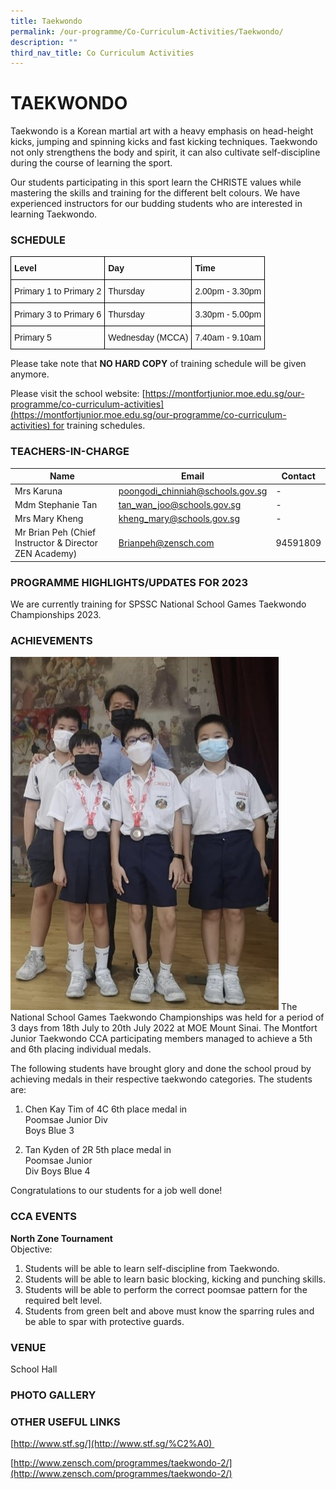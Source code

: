 ```yaml
---
title: Taekwondo
permalink: /our-programme/Co-Curriculum-Activities/Taekwondo/
description: ""
third_nav_title: Co Curriculum Activities
---
```

# **TAEKWONDO**

Taekwondo is a Korean martial art with a heavy emphasis on head-height kicks, jumping and spinning kicks and fast kicking techniques. Taekwondo not only strengthens the body and spirit, it can also cultivate self-discipline during the course of learning the sport.
 	
Our students participating in this sport learn the CHRISTE values while mastering the skills and training for the different belt colours. We have experienced instructors for our budding students who are interested in learning Taekwondo. 


### SCHEDULE

<style type="text/css">
.tg  {border-collapse:collapse;border-spacing:0;}
.tg td{border-color:black;border-style:solid;border-width:1px;font-family:Arial, sans-serif;font-size:14px;
  overflow:hidden;padding:10px 5px;word-break:normal;}
.tg th{border-color:black;border-style:solid;border-width:1px;font-family:Arial, sans-serif;font-size:14px;
  font-weight:normal;overflow:hidden;padding:10px 5px;word-break:normal;}
.tg .tg-1wig{font-weight:bold;text-align:left;vertical-align:top}
.tg .tg-0lax{text-align:left;vertical-align:top}
</style>
<table class="tg">
<thead>
  <tr>
    <th class="tg-1wig">Level</th>
    <th class="tg-1wig">Day</th>
    <th class="tg-1wig">Time</th>
  </tr>
</thead>
<tbody>
  <tr>
    <td class="tg-0lax">Primary 1 to Primary 2</td>
    <td class="tg-0lax">Thursday</td>
    <td class="tg-0lax">2.00pm - 3.30pm</td>
  </tr>
  <tr>
    <td class="tg-0lax">Primary 3 to Primary 6</td>
    <td class="tg-0lax">Thursday</td>
    <td class="tg-0lax">3.30pm - 5.00pm</td>
  </tr>
  <tr>
    <td class="tg-0lax">Primary 5</td>
    <td class="tg-0lax">Wednesday (MCCA)</td>
    <td class="tg-0lax">7.40am - 9.10am</td>
  </tr>
</tbody>
</table>

Please take note that <b>NO HARD COPY</b> of training schedule will be given anymore.

Please visit the school website: [https://montfortjunior.moe.edu.sg/our-programme/co-curriculum-activities](https://montfortjunior.moe.edu.sg/our-programme/co-curriculum-activities) for training schedules.


### TEACHERS-IN-CHARGE



| Name | Email | Contact |
| -------- | -------- | -------- |
| Mrs Karuna     | [poongodi_chinniah@schools.gov.sg](poongodi_chinniah@schools.gov.sg)     | -    |
| Mdm Stephanie Tan     | [tan_wan_joo@schools.gov.sg](tan_wan_joo@schools.gov.sg)     | -    |
| Mrs Mary Kheng     | [kheng_mary@schools.gov.sg](kheng_mary@schools.gov.sg)     | -    |
| Mr Brian Peh (Chief Instructor & Director ZEN Academy)    | [Brianpeh@zensch.com ](Brianpeh@zensch.com )     | 94591809    |



### PROGRAMME HIGHLIGHTS/UPDATES FOR 2023

We are currently training for SPSSC National School Games Taekwondo Championships 2023.

### ACHIEVEMENTS


![](/images/CCA/Taekwondo/NSG%20Championship.jpg)
The National School Games Taekwondo Championships was held for a period of 3 days from 18th July to 20th July 2022 at MOE Mount Sinai. The Montfort Junior Taekwondo CCA  participating members managed to achieve a 5th and 6th placing individual medals.

The following students have brought glory and done the school proud by achieving medals in their respective taekwondo categories. The students are:

1) Chen Kay Tim of 4C
    6th place medal in  
    Poomsae Junior Div      
    Boys Blue 3 

2) Tan Kyden of 2R
     5th place medal in  
     Poomsae Junior    
     Div Boys Blue 4

Congratulations to our students for a job well done!

### CCA EVENTS

**North Zone Tournament**     
Objective:
1.	Students will be able to learn self-discipline from Taekwondo.
2.	Students will be able to learn basic blocking, kicking and punching skills.
3.	Students will be able to perform the correct poomsae pattern for the required belt level.
4.	Students from green belt and above must know the sparring rules and be able to spar with protective guards.

### VENUE
School Hall

### PHOTO GALLERY



### OTHER USEFUL LINKS

[http://www.stf.sg/](http://www.stf.sg/%C2%A0)   
  
[http://www.zensch.com/programmes/taekwondo-2/](http://www.zensch.com/programmes/taekwondo-2/)
